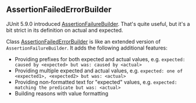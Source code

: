 <head>
  <title>AssertionFailedErrorBuilder</title>
</head>

## AssertionFailedErrorBuilder

JUnit 5.9.0 introduced [AssertionFailureBuilder](https://junit.org/junit5/docs/current/api/org.junit.jupiter.api/org/junit/jupiter/api/AssertionFailureBuilder.html). That's quite useful, but it's a bit strict in its definition on actual and expected.

Class [AssertionFailedErrorBuilder](apidocs/com/github/robtimus/junit/support/AssertionFailedErrorBuilder.html) is like an extended version of `AssertionFailureBuilder`. It adds the following additional features:
* Providing prefixes for both expected and actual values, e.g. `expected: caused by <expected> but was: caused by <actual>`
* Providing multiple expected and actual values, e.g. `expected: one of <expected1>, <expected2> but was: <actual>`
* Providing non-formatted text for "expected" values, e.g. `expected: matching the predicate but was: <actual>`
* Building reasons with value formatting
